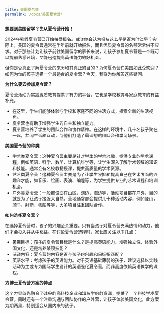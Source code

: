 ```yaml
---
title: 美国夏令营
permalink: /docs/美国夏令营/
---
```


**想要到美国留学？先从夏令营开始！**

2024年暑假夏令营已开始接受报名。或许你会认为报名这么早是否为时过早？实际上，美国的夏令营通常在半年前就开始报名，而且优质夏令营的名额常常供不应求。对于那些计划让孩子前往美国留学的家长来说，让孩子参加夏令营是一个既可以提前熟悉环境，又能迅速提高英语能力的好机会。

但你是否真正了解夏令营的来历和其真正的目的？为何夏令营在美国如此受欢迎？如何为你的孩子选择一个最适合的夏令营？今天，我将为你解答这些疑问。

**为什么要去参加夏令营？**

夏令营活动为实践素质教育提供了有力的平台，它也是学校教育与家庭教育的有益补充。
* 在这里，学生们能够体验与学校和家庭不同的生活方式，探索全新的生活视角。
* 夏令营也有助于增强学生的自主和独立能力。
* 夏令营培养了学生的团队合作和协作精神。在这样的环境中，几十名孩子聚在一起，共同生活和互动，为他们打造了最理想的团队合作学习场景。

**美国夏令营的种类**

* 学术类夏令营：这种夏令营主要是针对学生的学术兴趣，提供专业的学术课程，例如英语、科学、数学、计算机科学等，让学生深入了解学术领域的知识和技能。通常会有名校教授授课，提供高质量的学术资源。
* 艺术类夏令营：这种夏令营主要是为了让学生发掘和提高自己在艺术方面的兴趣和才能，如音乐、绘画、表演、编程等，为学生提供专业的艺术课程和培训机会。
* 户外类夏令营：一般都设立在山区，湖边，海边等，活动项目都在户外，目的就是为了让孩子接近大自然。营地通常都会提供几十种活动内容，例如登山，骑马，射箭，帆船等等，大多项目注重团队合作。

**如何选择夏令营？**

在选择夏令营时，孩子的兴趣至关重要。只有当孩子对夏令营充满热情和动力，他们才会投入并从中获益。在讨论夏令营选择时，家长应关注以下几点：

* 暑期目标：孩子的夏令营目标是什么？是提高英语能力、增强独立性、体验外国文化，还是培养某项技能？
* 活动内容：夏令营的内容是否与孩子的兴趣和目标相匹配？
* 英语水平：考虑孩子的英语能力。对于英语基础薄弱的孩子，建议选择以实践活动为主或专为国际学生设计的英语强化夏令营，而非高度依赖英语教学的课程。

**方博士夏令营方案的特点**

这个方案首先融合了硅谷的高科技企业和知名学府的资源，提供了一个科技学术夏令营。同时还有一个注重沟通与团队协作的户外营，让孩子体验美国文化。此方案为期两周，特别适合从国内来的孩子。 
